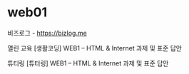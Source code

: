 # web01
비즈로그 - https://bizlog.me

열린 교육
[생활코딩] WEB1 – HTML &amp; Internet 과제 및 표준 답안

튜티링
[튜터링] WEB1 – HTML &amp; Internet 과제 및 표준 답안
